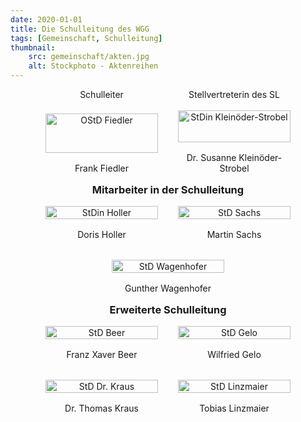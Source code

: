 ```yaml
---
date: 2020-01-01
title: Die Schulleitung des WGG
tags: [Gemeinschaft, Schulleitung]
thumbnail: 
    src: gemeinschaft/akten.jpg
    alt: Stockphoto - Aktenreihen
---
```


<!-- Schulleiter and Stellvertreterin -->
<div class="row">
    <div class="person">
        <div class="title">Schulleiter</div>
        <img src="/images/schulleitung/Fiedler.jpg" alt="OStD Fiedler">
        <div class="name">Frank Fiedler</div>
    </div>
    <div class="person">
        <div class="title">Stellvertreterin des SL</div>
        <img src="/images/schulleitung/kleinoeder.jpg" alt="StDin Kleinöder-Strobel">
        <div class="name">Dr. Susanne Kleinöder-Strobel</div>
    </div>
</div>

<h3>Mitarbeiter in der Schulleitung</h3>

<div class="row">
    <div class="person">
        <img src="/images/schulleitung/holler.jpg" alt="StDin Holler">
        <div class="name">Doris Holler</div>
    </div>
    <div class="person">
        <img src="/images/schulleitung/sachs.jpg" alt="StD Sachs">
        <div class="name">Martin Sachs</div>
    </div>
    <div class="person">
        <img src="/images/schulleitung/wagenhofer.jpg" alt="StD Wagenhofer">
        <div class="name">Gunther Wagenhofer</div>
    </div>
</div>

<h3>Erweiterte Schulleitung</h3>

<div class="row">
    <div class="person">
        <img src="/images/schulleitung/bfx.jpg" alt="StD Beer">
        <div class="name">Franz Xaver Beer</div>
    </div>
    <div class="person">
        <img src="/images/schulleitung/gw.jpg" alt="StD Gelo">
        <div class="name">Wilfried Gelo</div>
    </div>
    <div class="person">
        <img src="/images/schulleitung/kt.jpg" alt="StD Dr. Kraus">
        <div class="name">Dr. Thomas Kraus</div>
    </div>
    <div class="person">
        <img src="/images/schulleitung/lt.jpg" alt="StD Linzmaier">
        <div class="name">Tobias Linzmaier</div>
    </div>
</div>

<style>
    h3 {
        text-align: center;
        margin: 1rem 0;
    }

    .row {
        display: flex;
        justify-content: center;
        flex-wrap: wrap;
        gap: 2rem;
    }

    .person {
        width: 180px;
        display: flex;
        flex-direction: column;
        gap: 1rem;
        text-align: center;
    }

    .row > .person > .title {
        grid-row: 1;
        height: 3rem;
    }
        

    .row > .person > img {
        grid-row: 2;
        margin: 0;
        width: 100%;
        max-width: 180px;
        height: auto;
        margin 0
    }

    .row > .person > .name {
        grid-row: 3;
    }

    .title, .name {
        margin: 0;
    }
</style>